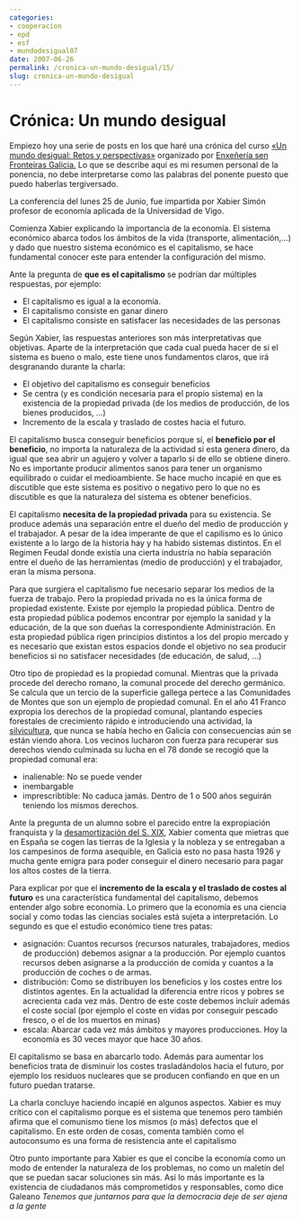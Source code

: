 ```yaml
---
categories:
- cooperacion
- epd
- esf
- mundodesigual07
date: 2007-06-26
permalink: /cronica-un-mundo-desigual/15/
slug: cronica-un-mundo-desigual
---
```


# Crónica: Un mundo desigual

Empiezo hoy una serie de posts en los que haré una crónica del curso [«Un mundo desigual: Retos y perspectivas»](http://galicia.isf.es/unmundodesigual) organizado por [Enxeñería sen Fronteiras Galicia.](http://galicia.isf.es/) Lo que se describe aquí es mi resumen personal de la ponencia, no debe interpretarse como las palabras del ponente puesto que puedo haberlas tergiversado.

La conferencia del lunes 25 de Junio, fue impartida por Xabier Simón profesor de economía aplicada de la Universidad de Vigo.

Comienza Xabier explicando la importancia de la economía. El sistema económico abarca todos los ámbitos de la vida (transporte, alimentación,…) y dado que nuestro sistema económico es el capitalismo, se hace fundamental conocer este para entender la configuración del mismo.

Ante la pregunta de **que es el capitalismo** se podrían dar múltiples respuestas, por ejemplo:

- El capitalismo es igual a la economía.
- El capitalismo consiste en ganar dinero
- El capitalismo consiste en satisfacer las necesidades de las personas

Según Xabier, las respuestas anteriores son más interpretativas que objetivas. Aparte de la interpretación que cada cual pueda hacer de si el sistema es bueno o malo, este tiene unos fundamentos claros, que irá desgranando durante la charla:

- El objetivo del capitalismo es conseguir beneficios
- Se centra (y es condición necesaria para el propio sistema) en la existencia de la propiedad privada (de los medios de producción, de los bienes producidos, …)
- Incremento de la escala y traslado de costes hacia el futuro.

El capitalismo busca conseguir beneficios porque sí, el **beneficio por el beneficio**, no importa la naturaleza de la actividad si esta genera dinero, da igual que sea abrir un agujero y volver a taparlo si de ello se obtiene dinero. No es importante producir alimentos sanos para tener un organismo equilibrado o cuidar el medioambiente. Se hace mucho incapié en que es discutible que este sistema es positivo o negativo pero lo que no es discutible es que la naturaleza del sistema es obtener beneficios.

El capitalismo **necesita de la propiedad privada** para su existencia. Se produce además una separación entre el dueño del medio de producción y el trabajador. A pesar de la idea imperante de que el capilismo es lo único existente a lo largo de la historia hay y ha habido sistemas distintos. En el Regimen Feudal donde existía una cierta industria no había separación entre el dueño de las herramientas (medio de producción) y el trabajador, eran la misma persona.

Para que surgiera el capitalismo fue necesario separar los medios de la fuerza de trabajo. Pero la propiedad privada no es la única forma de propiedad existente. Existe por ejemplo la propiedad pública. Dentro de esta propiedad pública podemos encontrar por ejemplo la sanidad y la educación, de la que son dueñas la correspondiente Administración. En esta propiedad pública rigen principios distintos a los del propio mercado y es necesario que existan estos espacios donde el objetivo no sea producir beneficios si no satisfacer necesidades (de educación, de salud, …)

Otro tipo de propiedad es la propiedad comunal. Mientras que la privada procede del derecho romano, la comunal procede del derecho germánico. Se calcula que un tercio de la superficie gallega pertece a las Comunidades de Montes que son un ejemplo de propiedad comunal. En el año 41 Franco expropia los derechos de la propiedad comunal, plantando especies forestales de crecimiento rápido e introduciendo una actividad, la [silvicultura](http://es.wikipedia.org/wiki/Silvicultura), que nunca se había hecho en Galicia con consecuencias aún se están viendo ahora. Los vecinos lucharon con fuerza para recuperar sus derechos viendo culminada su lucha en el 78 donde se recogió que la propiedad comunal era:

- inalienable: No se puede vender
- inembargable
- imprescribtible: No caduca jamás. Dentro de 1 o 500 años seguirán teniendo los mismos derechos.

Ante la pregunta de un alumno sobre el parecido entre la expropiación franquista y la [desamortización del S. XIX](http://www.arrakis.es/%7Ejmra/desamort.htm), Xabier comenta que mietras que en España se cogen las tierras de la Iglesia y la nobleza y se entregaban a los campesinos de forma asequible, en Galicia esto no pasa hasta 1926 y mucha gente emigra para poder conseguir el dinero necesario para pagar los altos costes de la tierra.

Para explicar por que el **incremento de la escala y el traslado de costes al futuro** es una característica fundamental del capitalismo, debemos entender algo sobre economía. Lo primero que la economía es una ciencia social y como todas las ciencias sociales está sujeta a interpretación. Lo segundo es que el estudio económico tiene tres patas:

- asignación: Cuantos recursos (recursos naturales, trabajadores, medios de producción) debemos asignar a la producción. Por ejemplo cuantos recursos deben asignarse a la producción de comida y cuantos a la producción de coches o de armas.
- distribución: Como se distribuyen los beneficios y los costes entre los distintos agentes. En la actualidad la diferencia entre ricos y pobres se acrecienta cada vez más. Dentro de este coste debemos incluír además el coste social (por ejemplo el coste en vidas por conseguir pescado fresco, o el de los muertos en minas)
- escala: Abarcar cada vez más ámbitos y mayores producciones. Hoy la economía es 30 veces mayor que hace 30 años.

El capitalismo se basa en abarcarlo todo. Además para aumentar los beneficios trata de disminuir los costes trasladándolos hacia el futuro, por ejemplo los residuos nucleares que se producen confiando en que en un futuro puedan tratarse.

La charla concluye haciendo incapié en algunos aspectos. Xabier es muy crítico con el capitalismo porque es el sistema que tenemos pero también afirma que el comunismo tiene los mismos (o más) defectos que el capitalismo. En este orden de cosas, comenta también como el autoconsumo es una forma de resistencia ante el capitalismo

Otro punto importante para Xabier es que el concibe la economía como un modo de entender la naturaleza de los problemas, no como un maletín del que se puedan sacar soluciones sin más. Así lo más importante es la existencia de ciudadanos más comprometidos y responsables, como dice Galeano *Tenemos que juntarnos para que la democracia deje de ser ajena a la gente*